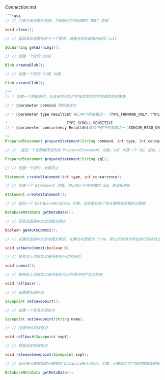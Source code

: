 *Connection.md*
```java
```java
// // 立即关闭当前的连接，并释放由它所创建的 JDBC 资源

void close();

// // 返回未处理警告的下一个警告，或者在到达链尾时返回 null

SQLWarning getWarnings();

// // 创建一个空的 BLOB

Blob createBlob();

// // 创建一个空的 CLOB 对象

Clob createClob();

/**
// * 创建一个预备语句，且该语句可以产生指定类型和并发模式的结果集

// * @parameter command 预处理语句

// * @parameter type ResultSet 接口中下列常量之一：TYPE_FORWARD_ONLY、TYPE_SCROLL_INSENSITIVE、

*                           TYPE_SCROLL_SENSITIVE
// * @parameeter concurrency ResultSet接口中的下列常量之一：CONCUR_READ_ONLY、CONCUR_UPDATABLE

*/
PreparedStatement prepareStatement(String command, int type, int concurrency);

// //  返回一个含预编译语句的 PreparedStatement 对象。sql 代表一个 SQL 语句，该语句可以包含一个或多个由 ？字符指明的参数占位符

PreparedStatement prepareStatement(String sql);

// // 创建一个语句，参数同上

Statement createStatement(int type, int concurrency);

// // 创建一个 Statement 对象，用以执行不带参数的 SQL 查询和更新

Statement createStatement();

// // 返回一个 DatabaseMetaData 对象，该对象封装了有关数据库连接的元数据

DatabaseMetaData getMetaData();

// // 获取该连接中的自动提交模式

boolean getAutoCommit();

// // 设置该连接中的自动提交模式。如果自动更新为 true，那么所有语句将在执行结束后立刻被提交

void setAutoCommit(boolean b);

// // 提交自上次提交以来所有执行过的语句

void commit();

// // 撤销自上次提交以来所有执行过的语句所产生的影响

void rollback();

// // 设置匿名保存点

Savepoint setSavepoint();

// // 设置一个具名的保存点

Savepoint setSavepoint(String name);

// // 回滚到给定保存点

void rollback(Savepoint svpt);

// // 释放给定的保存点

void releaseSavepoint(Savepoint svpt);

// // 返回表示数据库的元数据的 DatabaseMetaData 对象，元数据包含了描述数据库的相关信息

DatabaseMetaData getMetaData();

```
```